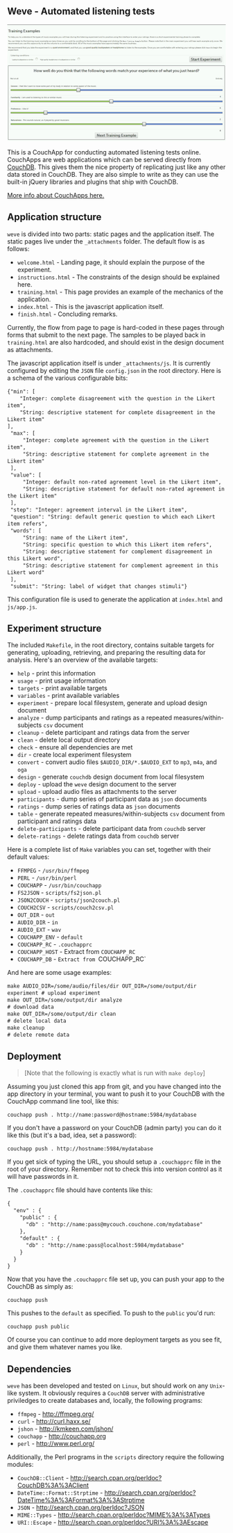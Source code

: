## Weve - Automated listening tests

![](./weve.png)

This is a CouchApp for conducting automated listening tests
online. CouchApps are web applications which can be served directly
from [CouchDB](http://couchdb.apache.org). This gives them the nice
property of replicating just like any other data stored in
CouchDB. They are also simple to write as they can use the built-in
jQuery libraries and plugins that ship with CouchDB.

[More info about CouchApps here.](http://couchapp.org)

## Application structure

`weve` is divided into two parts: static pages and the application
itself. The static pages live under the `_attachments` folder. The
default flow is as follows:

- `welcome.html` - Landing page, it should explain the purpose of the experiment.
- `instructions.html` - The constraints of the design should be explained here.
- `training.html` - This page provides an example of the mechanics of the application.
- `index.html` - This is the javascript application itself.
- `finish.html` - Concluding remarks.

Currently, the flow from page to page is hard-coded in these pages
through forms that submit to the next page. The samples to be played
back in `training.html` are also hardcoded, and should exist in the
design document as attachments.

The javascript application itself is under `_attachments/js`. It is
currently configured by editing the `JSON` file `config.json` in the
root directory. Here is a schema of the various configurable
bits:

    {"min": [
        "Integer: complete disagreement with the question in the Likert item",
        "String: descriptive statement for complete disagreement in the Likert item"
    ],
     "max": [
         "Integer: complete agreement with the question in the Likert item",
         "String: descriptive statement for complete agreement in the Likert item"
     ],
     "value": [
         "Integer: default non-rated agreement level in the Likert item",
         "String: descriptive statement for default non-rated agreement in the Likert item"
     ],
     "step": "Integer: agreement interval in the Likert item",
     "question": "String: default generic question to which each Likert item refers",
     "words": [
         "String: name of the Likert item",
         "String: specific question to which this Likert item refers",
         "String: descriptive statement for complement disagreement in this Likert word",
         "String: descriptive statement for complement agreement in this Likert word"
     ],
     "submit": "String: label of widget that changes stimuli"}

This configuration file is used to generate the application at
`index.html` and `js/app.js`.

## Experiment structure

The included `Makefile`, in the root directory, contains suitable
targets for generating, uploading, retrieving, and preparing the
resulting data for analysis. Here's an overview of the available
targets:

- `help` - print this information
- `usage` - print usage information
- `targets` - print available targets
- `variables` - print available variables
- `experiment` - prepare local filesystem, generate and upload design document
- `analyze` - dump participants and ratings as a repeated measures/within-subjects `csv` document
- `cleanup` - delete participant and ratings data from the server
- `clean` - delete local output directory
- `check` - ensure all dependencies are met
- `dir` - create local experiment filesystem
- `convert` - convert audio files `$AUDIO_DIR/*.$AUDIO_EXT` to `mp3`, `m4a`, and `oga`
- `design` - generate `couchdb` design document from local filesystem
- `deploy` - upload the `weve` design document to the server
- `upload` - upload audio files as attachments to the server
- `participants` - dump series of participant data as `json` documents
- `ratings` - dump series of ratings data as `json` documents
- `table` - generate repeated measures/within-subjects `csv` document from participant and ratings data
- `delete-participants` - delete participant data from `couchdb` server
- `delete-ratings` - delete ratings data from `couchdb` server

Here is a complete list of `Make` variables you can set, together with
their default values:

- `FFMPEG` - `/usr/bin/ffmpeg`
- `PERL` - `/usr/bin/perl`
- `COUCHAPP` - `/usr/bin/couchapp`
- `FS2JSON` - `scripts/fs2json.pl`
- `JSON2COUCH` - `scripts/json2couch.pl`
- `COUCH2CSV` - `scripts/couch2csv.pl`
- `OUT_DIR` - `out`
- `AUDIO_DIR` - `in`
- `AUDIO_EXT` - `wav`
- `COUCHAPP_ENV` - `default`
- `COUCHAPP_RC` - `.couchapprc`
- `COUCHAPP_HOST` - Extract from `COUCHAPP_RC`
- `COUCHAPP_DB` - `Extract from `COUCHAPP_RC`

And here are some usage examples:

    make AUDIO_DIR=/some/audio/files/dir OUT_DIR=/some/output/dir experiment # upload experiment
    make OUT_DIR=/some/output/dir analyze                                    # download data
    make OUT_DIR=/some/output/dir clean                                      # delete local data
    make cleanup                                                             # delete remote data

## Deployment

> [Note that the following is exactly what is run with `make deploy`]

Assuming you just cloned this app from git, and you have changed into
the app directory in your terminal, you want to push it to your
CouchDB with the CouchApp command line tool, like this:

    couchapp push . http://name:password@hostname:5984/mydatabase

If you don't have a password on your CouchDB (admin party) you can do
it like this (but it's a bad, idea, set a password):

    couchapp push . http://hostname:5984/mydatabase

If you get sick of typing the URL, you should setup a `.couchapprc`
file in the root of your directory. Remember not to check this into
version control as it will have passwords in it.

The `.couchapprc` file should have contents like this:

    {
      "env" : {
        "public" : {
          "db" : "http://name:pass@mycouch.couchone.com/mydatabase"
        },
        "default" : {
          "db" : "http://name:pass@localhost:5984/mydatabase"
        }
      }
    }

Now that you have the `.couchapprc` file set up, you can push your app
to the CouchDB as simply as:

    couchapp push

This pushes to the `default` as specified. To push to the `public`
you'd run:

    couchapp push public

Of course you can continue to add more deployment targets as you see
fit, and give them whatever names you like.

## Dependencies

`weve` has been developed and tested on `Linux`, but should work on
any `Unix`-like system. It obviously requires a `CouchDB` server with
administrative priviledges to create databases and, locally, the
following programs:

- `ffmpeg` - http://ffmpeg.org/
- `curl` - http://curl.haxx.se/
- `jshon` - http://kmkeen.com/jshon/
- `couchapp` - http://couchapp.org
- `perl` - http://www.perl.org/

Additionally, the Perl programs in the `scripts` directory require the
following modules:

- `CouchDB::Client` - http://search.cpan.org/perldoc?CouchDB%3A%3AClient
- `DateTime::Format::Strptime` - http://search.cpan.org/perldoc?DateTime%3A%3AFormat%3A%3AStrptime
- `JSON` - http://search.cpan.org/perldoc?JSON
- `MIME::Types` - http://search.cpan.org/perldoc?MIME%3A%3ATypes
- `URI::Escape` - http://search.cpan.org/perldoc?URI%3A%3AEscape
